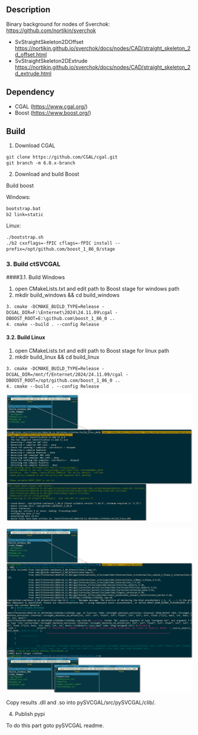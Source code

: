 ## Description

Binary background for nodes of Sverchok: https://github.com/nortikin/sverchok

- SvStraightSkeleton2DOffset https://nortikin.github.io/sverchok/docs/nodes/CAD/straight_skeleton_2d_offset.html
- SvStraightSkeleton2DExtrude https://nortikin.github.io/sverchok/docs/nodes/CAD/straight_skeleton_2d_extrude.html

## Dependency

- CGAL (https://www.cgal.org/)
- Boost (https://www.boost.org/)

## Build

1. Download CGAL

```
git clone https://github.com/CGAL/cgal.git
git branch -m 6.0.x-branch
```

2. Download and build Boost

Build boost

Windows:

```
bootstrap.bat
b2 link=static
```

Linux:

```
./bootstrap.sh
./b2 cxxflags=-fPIC cflags=-fPIC install --prefix=/opt/github.com/boost_1_86_0/stage
```

### 3. Build ctSVCGAL

####3.1. Build Windows

1. open CMakeLists.txt and edit path to Boost stage for windows path
2. mkdir build_windows && cd build_windows

```
3. cmake -DCMAKE_BUILD_TYPE=Release -DCGAL_DIR=F:\Enternet\2024\24.11.09\cgal -DBOOST_ROOT=E:\github.com\boost_1_86_0 ..
4. cmake --build . --config Release
```

#### 3.2. Build Linux

1. open CMakeLists.txt and edit path to Boost stage for linux path
2. mkdir build_linux && cd build_linux
```
3. cmake -DCMAKE_BUILD_TYPE=Release -DCGAL_DIR=/mnt/f/Enternet/2024/24.11.09/cgal -DBOOST_ROOT=/opt/github.com/boost_1_86_0 ..
4. cmake --build . --config Release
```

![cmake linux](code_images/build_linux.001.png)

![cmake linux](code_images/build_linux.002.png)

Copy results .dll and .so into pySVCGAL/src/pySVCGAL/clib/*.*

4. Publish pypi

To do this part goto pySVCGAL readme.